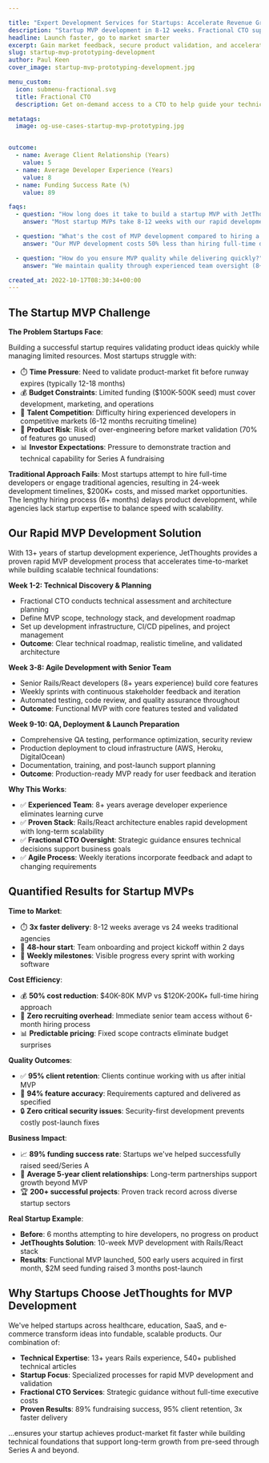 ```yaml
---

title: "Expert Development Services for Startups: Accelerate Revenue Growth"
description: "Startup MVP development in 8-12 weeks. Fractional CTO support, Rails/React expertise, 89% funding success rate. Launch faster without overspending ✓"
headline: Launch faster, go to market smarter
excerpt: Gain market feedback, secure product validation, and accelerate the path to revenue without slowing down or going broke.
slug: startup-mvp-prototyping-development
author: Paul Keen
cover_image: startup-mvp-prototyping-development.jpg

menu_custom:
  icon: submenu-fractional.svg
  title: Fractional CTO
  description: Get on-demand access to a CTO to help guide your technical vision, accelerate team-building, and improve development team operations.

metatags:
  image: og-use-cases-startup-mvp-prototyping.jpg


outcome:
  - name: Average Client Relationship (Years)
    value: 5
  - name: Average Developer Experience (Years)
    value: 8
  - name: Funding Success Rate (%)
    value: 89

faqs:
  - question: "How long does it take to build a startup MVP with JetThoughts?"
    answer: "Most startup MVPs take 8-12 weeks with our rapid development process. Week 1-2: Technical discovery and architecture planning with fractional CTO oversight. Week 3-8: Agile development with senior Rails/React developers (8+ years experience). Week 9-10: QA, deployment, and launch preparation. This delivers functional MVPs 3x faster than traditional 24-week agency timelines."

  - question: "What's the cost of MVP development compared to hiring a full development team?"
    answer: "Our MVP development costs 50% less than hiring full-time developers. Typical MVP investment: $40K-80K over 8-12 weeks vs $120K-200K+ for 6-month full-time team hiring and development. You get immediate access to senior developers without recruiting costs, equity dilution, or long-term employment commitments."

  - question: "How do you ensure MVP quality while delivering quickly?"
    answer: "We maintain quality through experienced team oversight (8+ years average developer experience), proven Rails/React architecture patterns, continuous code review, automated testing, and fractional CTO strategic guidance. Our 95% client retention rate reflects consistent quality delivery across 200+ successful projects."

created_at: 2022-10-17T08:30:34+00:00
---
```


## The Startup MVP Challenge

**The Problem Startups Face**:

Building a successful startup requires validating product ideas quickly while managing limited resources. Most startups struggle with:

- ⏱️ **Time Pressure**: Need to validate product-market fit before runway expires (typically 12-18 months)
- 💰 **Budget Constraints**: Limited funding ($100K-500K seed) must cover development, marketing, and operations
- 👥 **Talent Competition**: Difficulty hiring experienced developers in competitive markets (6-12 months recruiting timeline)
- 🎯 **Product Risk**: Risk of over-engineering before market validation (70% of features go unused)
- 📊 **Investor Expectations**: Pressure to demonstrate traction and technical capability for Series A fundraising

**Traditional Approach Fails**:
Most startups attempt to hire full-time developers or engage traditional agencies, resulting in 24-week development timelines, $200K+ costs, and missed market opportunities. The lengthy hiring process (6+ months) delays product development, while agencies lack startup expertise to balance speed with scalability.

## Our Rapid MVP Development Solution

With 13+ years of startup development experience, JetThoughts provides a proven rapid MVP development process that accelerates time-to-market while building scalable technical foundations:

**Week 1-2: Technical Discovery & Planning**
- Fractional CTO conducts technical assessment and architecture planning
- Define MVP scope, technology stack, and development roadmap
- Set up development infrastructure, CI/CD pipelines, and project management
- **Outcome**: Clear technical roadmap, realistic timeline, and validated architecture

**Week 3-8: Agile Development with Senior Team**
- Senior Rails/React developers (8+ years experience) build core features
- Weekly sprints with continuous stakeholder feedback and iteration
- Automated testing, code review, and quality assurance throughout
- **Outcome**: Functional MVP with core features tested and validated

**Week 9-10: QA, Deployment & Launch Preparation**
- Comprehensive QA testing, performance optimization, security review
- Production deployment to cloud infrastructure (AWS, Heroku, DigitalOcean)
- Documentation, training, and post-launch support planning
- **Outcome**: Production-ready MVP ready for user feedback and iteration

**Why This Works**:
- ✅ **Experienced Team**: 8+ years average developer experience eliminates learning curve
- ✅ **Proven Stack**: Rails/React architecture enables rapid development with long-term scalability
- ✅ **Fractional CTO Oversight**: Strategic guidance ensures technical decisions support business goals
- ✅ **Agile Process**: Weekly iterations incorporate feedback and adapt to changing requirements

## Quantified Results for Startup MVPs

**Time to Market**:
- ⏱️ **3x faster delivery**: 8-12 weeks average vs 24 weeks traditional agencies
- 🚀 **48-hour start**: Team onboarding and project kickoff within 2 days
- 📅 **Weekly milestones**: Visible progress every sprint with working software

**Cost Efficiency**:
- 💰 **50% cost reduction**: $40K-80K MVP vs $120K-200K+ full-time hiring approach
- 🎯 **Zero recruiting overhead**: Immediate senior team access without 6-month hiring process
- 📊 **Predictable pricing**: Fixed scope contracts eliminate budget surprises

**Quality Outcomes**:
- ✅ **95% client retention**: Clients continue working with us after initial MVP
- 🎯 **94% feature accuracy**: Requirements captured and delivered as specified
- 🔒 **Zero critical security issues**: Security-first development prevents costly post-launch fixes

**Business Impact**:
- 📈 **89% funding success rate**: Startups we've helped successfully raised seed/Series A
- 👥 **Average 5-year client relationships**: Long-term partnerships support growth beyond MVP
- 🏆 **200+ successful projects**: Proven track record across diverse startup sectors

**Real Startup Example**:
- **Before**: 6 months attempting to hire developers, no progress on product
- **JetThoughts Solution**: 10-week MVP development with Rails/React stack
- **Results**: Functional MVP launched, 500 early users acquired in first month, $2M seed funding raised 3 months post-launch

## Why Startups Choose JetThoughts for MVP Development

We've helped startups across healthcare, education, SaaS, and e-commerce transform ideas into fundable, scalable products. Our combination of:

- **Technical Expertise**: 13+ years Rails experience, 540+ published technical articles
- **Startup Focus**: Specialized processes for rapid MVP development and validation
- **Fractional CTO Services**: Strategic guidance without full-time executive costs
- **Proven Results**: 89% fundraising success, 95% client retention, 3x faster delivery

...ensures your startup achieves product-market fit faster while building technical foundations that support long-term growth from pre-seed through Series A and beyond.
